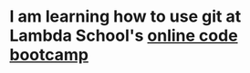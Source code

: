 # I am learning how to use git at Lambda School's [online code bootcamp](https://lambdaschool.com/mini-bootcamp)
